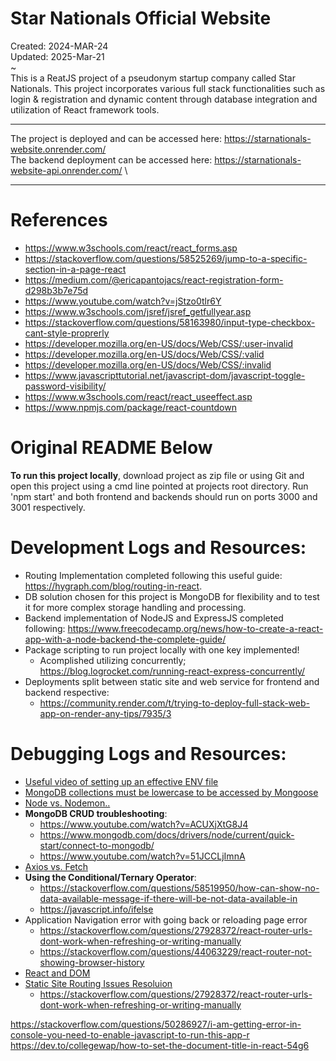 # Star Nationals Official Website
Created: 2024-MAR-24 \
Updated: 2025-Mar-21 \
~ \
This is a ReatJS project of a pseudonym startup company called Star Nationals.
 This project incorporates various full stack functionalities such as login & registration and dynamic
 content through database integration and utilization of React framework tools.

----

The project is deployed and can be accessed here: https://starnationals-website.onrender.com/ \
The backend deployment can be accessed here: https://starnationals-website-api.onrender.com/ \

----

# References
- https://www.w3schools.com/react/react_forms.asp
- https://stackoverflow.com/questions/58525269/jump-to-a-specific-section-in-a-page-react
- https://medium.com/@ericapantojacs/react-registration-form-d298b3b7e75d
- https://www.youtube.com/watch?v=jStzo0tlr6Y
- https://www.w3schools.com/jsref/jsref_getfullyear.asp
- https://stackoverflow.com/questions/58163980/input-type-checkbox-cant-style-proprerly
- https://developer.mozilla.org/en-US/docs/Web/CSS/:user-invalid
- https://developer.mozilla.org/en-US/docs/Web/CSS/:valid
- https://developer.mozilla.org/en-US/docs/Web/CSS/:invalid
- https://www.javascripttutorial.net/javascript-dom/javascript-toggle-password-visibility/
- https://www.w3schools.com/react/react_useeffect.asp
- https://www.npmjs.com/package/react-countdown


# Original README Below
**To run this project locally**, download project as zip file or using Git and open this project using a cmd line pointed at projects root directory. Run 'npm start' and both frontend and backends should run on ports 3000 and 3001 respectively.

# Development Logs and Resources:
- Routing Implementation completed following this useful guide: https://hygraph.com/blog/routing-in-react.
- DB solution chosen for this project is MongoDB for flexibility and to test it for more complex storage handling and processing.
- Backend implementation of NodeJS and ExpressJS completed following: https://www.freecodecamp.org/news/how-to-create-a-react-app-with-a-node-backend-the-complete-guide/
- Package scripting to run project locally with one key implemented!
    - Acomplished utilizing concurrently; https://blog.logrocket.com/running-react-express-concurrently/
- Deployments split between static site and web service for frontend and backend respective:
    - https://community.render.com/t/trying-to-deploy-full-stack-web-app-on-render-any-tips/7935/3

# Debugging Logs and Resources:
- [Useful video of setting up an effective ENV file](https://www.youtube.com/watch?v=hZUNMYU4Kzo)
- [MongoDB collections must be lowercase to be accessed by Mongoose](https://stackoverflow.com/questions/71842510/mongoose-query-always-returns-empty-array)
- [Node vs. Nodemon..](https://stackoverflow.com/questions/3302959/how-to-restart-a-node-js-server)
- **MongoDB CRUD troubleshooting**:
    - https://www.youtube.com/watch?v=ACUXjXtG8J4
    - https://www.mongodb.com/docs/drivers/node/current/quick-start/connect-to-mongodb/
    - https://www.youtube.com/watch?v=51JCCLjImnA
- [Axios vs. Fetch](https://stackoverflow.com/questions/40844297/what-is-difference-between-axios-and-fetch)
- **Using the Conditional/Ternary Operator**:
    - https://stackoverflow.com/questions/58519950/how-can-show-no-data-available-message-if-there-will-be-not-data-available-in
    - https://javascript.info/ifelse
- Application Navigation error with going back or reloading page error
    - https://stackoverflow.com/questions/27928372/react-router-urls-dont-work-when-refreshing-or-writing-manually
    - https://stackoverflow.com/questions/44063229/react-router-not-showing-browser-history
- [React and DOM](https://stackoverflow.com/questions/59924585/im-getting-an-error-using-react-invalid-dom-property-for-did-you-mean-htm)
- [Static Site Routing Issues Resoluion](https://docs.render.com/deploy-create-react-app)
    - https://stackoverflow.com/questions/27928372/react-router-urls-dont-work-when-refreshing-or-writing-manually

https://stackoverflow.com/questions/50286927/i-am-getting-error-in-console-you-need-to-enable-javascript-to-run-this-app-r
https://dev.to/collegewap/how-to-set-the-document-title-in-react-54g6